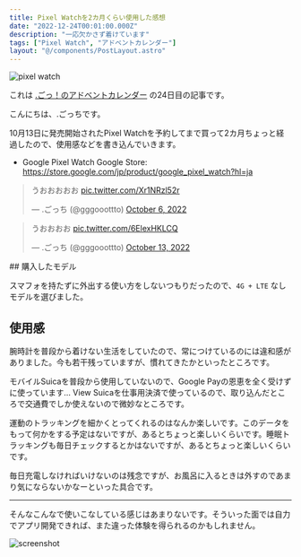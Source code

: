 ```yaml
---
title: Pixel Watchを2カ月くらい使用した感想
date: "2022-12-24T00:01:00.000Z"
description: "一応欠かさず着けています"
tags: ["Pixel Watch", "アドベントカレンダー"]
layout: "@/components/PostLayout.astro"
---
```


![pixel watch](/blog/assets/images//posts/20221224-pixel-watch/watch.png)

これは [.ごっ！のアドベントカレンダー](https://adventar.org/calendars/8199) の24日目の記事です。

こんにちは、.ごっちです。

10月13日に発売開始されたPixel Watchを予約してまで買って2カ月ちょっと経過したので、使用感などを書き込んでいきます。

- Google Pixel Watch Google Store: https://store.google.com/jp/product/google_pixel_watch?hl=ja

<blockquote class="twitter-tweet"><p lang="ja" dir="ltr">うおおおおお <a href="https://t.co/Xr1NRzl52r">pic.twitter.com/Xr1NRzl52r</a></p>&mdash; .ごっち (@gggooottto) <a href="https://twitter.com/gggooottto/status/1578038409137823744?ref_src=twsrc%5Etfw">October 6, 2022</a></blockquote>

<blockquote class="twitter-tweet"><p lang="ja" dir="ltr">うおおおお <a href="https://t.co/6ElexHKLCQ">pic.twitter.com/6ElexHKLCQ</a></p>&mdash; .ごっち (@gggooottto) <a href="https://twitter.com/gggooottto/status/1580446087462412290?ref_src=twsrc%5Etfw">October 13, 2022</a></blockquote>
## 購入したモデル

スマフォを持たずに外出する使い方をしないつもりだったので、`4G + LTE` なしモデルを選びました。

## 使用感

腕時計を普段から着けない生活をしていたので、常につけているのには違和感がありました。今も若干残っていますが、慣れてきたかといったところです。

モバイルSuicaを普段から使用していないので、Google Payの恩恵を全く受けずに使っています… View Suicaを仕事用決済で使っているので、取り込んだところで交通費でしか使えないので微妙なところです。

運動のトラッキングを細かくとってくれるのはなんか楽しいです。このデータをもって何かをする予定はないですが、あるとちょっと楽しいくらいです。睡眠トラッキングも毎日チェックするとかはないですが、あるとちょっと楽しいくらいです。

毎日充電しなければいけないのは残念ですが、お風呂に入るときは外すのであまり気にならないかなーといった具合です。

---

そんなこんなで使いこなしている感じはあまりないです。そういった面では自力でアプリ開発できれば、また違った体験を得られるのかもしれません。

![screenshot](/blog/assets/images//posts/20221224-pixel-watch/screenshot.png)
